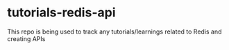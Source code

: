 # tutorials-redis-api
This repo is being used to track any tutorials/learnings related to Redis and creating APIs
